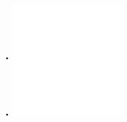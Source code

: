 - ![你真的需要这半台 MacBook Pro 么？看看我的踩坑实录.pdf](../assets/你真的需要这半台_MacBook_Pro_么？看看我的踩坑实录_1648474236510_0.pdf)
- ![奶爸系列 - 爱人孕期，男人可以做什么？.pdf](../assets/奶爸系列_-_爱人孕期，男人可以做什么？_1648474596301_0.pdf)